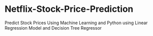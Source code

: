 # Netflix-Stock-Price-Prediction
Predict Stock Prices Using Machine Learning and Python using Linear Regression Model and Decision Tree Regressor
